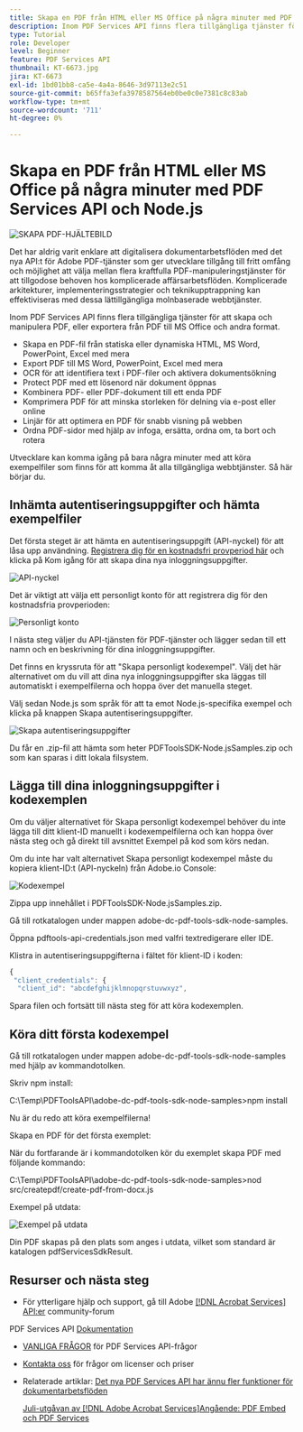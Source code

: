 ```yaml
---
title: Skapa en PDF från HTML eller MS Office på några minuter med PDF Services API och Node.js
description: Inom PDF Services API finns flera tillgängliga tjänster för att skapa och manipulera PDF eller exportera från PDF till MS Office och andra format
type: Tutorial
role: Developer
level: Beginner
feature: PDF Services API
thumbnail: KT-6673.jpg
jira: KT-6673
exl-id: 1bd01bb8-ca5e-4a4a-8646-3d97113e2c51
source-git-commit: b65ffa3efa3978587564eb0be0c0e7381c8c83ab
workflow-type: tm+mt
source-wordcount: '711'
ht-degree: 0%

---
```


# Skapa en PDF från HTML eller MS Office på några minuter med PDF Services API och Node.js

![SKAPA PDF-HJÄLTEBILD](assets/createpdffromhtml_hero.jpg)

Det har aldrig varit enklare att digitalisera dokumentarbetsflöden med det nya API:t för Adobe PDF-tjänster som ger utvecklare tillgång till fritt omfång och möjlighet att välja mellan flera kraftfulla PDF-manipuleringstjänster för att tillgodose behoven hos komplicerade affärsarbetsflöden. Komplicerade arkitekturer, implementeringsstrategier och teknikupptrappning kan effektiviseras med dessa lättillgängliga molnbaserade webbtjänster.

Inom PDF Services API finns flera tillgängliga tjänster för att skapa och manipulera PDF, eller exportera från PDF till MS Office och andra format.

* Skapa en PDF-fil från statiska eller dynamiska HTML, MS Word, PowerPoint, Excel med mera
* Export PDF till MS Word, PowerPoint, Excel med mera
* OCR för att identifiera text i PDF-filer och aktivera dokumentsökning
* Protect PDF med ett lösenord när dokument öppnas
* Kombinera PDF- eller PDF-dokument till ett enda PDF
* Komprimera PDF för att minska storleken för delning via e-post eller online
* Linjär för att optimera en PDF för snabb visning på webben
* Ordna PDF-sidor med hjälp av infoga, ersätta, ordna om, ta bort och rotera

Utvecklare kan komma igång på bara några minuter med att köra exempelfiler som finns för att komma åt alla tillgängliga webbtjänster. Så här börjar du.

## Inhämta autentiseringsuppgifter och hämta exempelfiler

Det första steget är att hämta en autentiseringsuppgift (API-nyckel) för att låsa upp användning. [Registrera dig för en kostnadsfri provperiod här](https://www.adobe.com/go/dcsdks_credentials) och klicka på Kom igång för att skapa dina nya inloggningsuppgifter.

![API-nyckel](assets/apikey.png)

Det är viktigt att välja ett personligt konto för att registrera dig för den kostnadsfria provperioden:

![Personligt konto](assets/personalaccount.png)

I nästa steg väljer du API-tjänsten för PDF-tjänster och lägger sedan till ett namn och en beskrivning för dina inloggningsuppgifter.

Det finns en kryssruta för att &quot;Skapa personligt kodexempel&quot;. Välj det här alternativet om du vill att dina nya inloggningsuppgifter ska läggas till automatiskt i exempelfilerna och hoppa över det manuella steget.

Välj sedan Node.js som språk för att ta emot Node.js-specifika exempel och klicka på knappen Skapa autentiseringsuppgifter.

![Skapa autentiseringsuppgifter](assets/createcredentials.png)

Du får en .zip-fil att hämta som heter PDFToolsSDK-Node.jsSamples.zip och som kan sparas i ditt lokala filsystem.

## Lägga till dina inloggningsuppgifter i kodexemplen

Om du väljer alternativet för Skapa personligt kodexempel behöver du inte lägga till ditt klient-ID manuellt i kodexempelfilerna och kan hoppa över nästa steg och gå direkt till avsnittet Exempel på kod som körs nedan.

Om du inte har valt alternativet Skapa personligt kodexempel måste du kopiera klient-ID:t (API-nyckeln) från Adobe.io Console:

![Kodexempel](assets/codesample.png)

Zippa upp innehållet i PDFToolsSDK-Node.jsSamples.zip.

Gå till rotkatalogen under mappen adobe-dc-pdf-tools-sdk-node-samples.

Öppna pdftools-api-credentials.json med valfri textredigerare eller IDE.

Klistra in autentiseringsuppgifterna i fältet för klient-ID i koden:

```javascript
{
 "client_credentials": {
  "client_id": "abcdefghijklmnopqrstuvwxyz",
```

Spara filen och fortsätt till nästa steg för att köra kodexemplen.

## Köra ditt första kodexempel

Gå till rotkatalogen under mappen adobe-dc-pdf-tools-sdk-node-samples med hjälp av kommandotolken.

Skriv npm install:

C:\Temp\PDFToolsAPI\adobe-dc-pdf-tools-sdk-node-samples>npm install

Nu är du redo att köra exempelfilerna!

Skapa en PDF för det första exemplet:

När du fortfarande är i kommandotolken kör du exemplet skapa PDF med följande kommando:

C:\Temp\PDFToolsAPI\adobe-dc-pdf-tools-sdk-node-samples>nod src/createpdf/create-pdf-from-docx.js

Exempel på utdata:

![Exempel på utdata](assets/exampleoutput.png)

Din PDF skapas på den plats som anges i utdata, vilket som standard är katalogen pdfServicesSdkResult.

## Resurser och nästa steg

* För ytterligare hjälp och support, gå till Adobe [[!DNL Acrobat Services] API:er](https://community.adobe.com/t5/document-cloud-sdk/bd-p/Document-Cloud-SDK?page=1&amp;sort=latest_replies&amp;filter=all) community-forum

PDF Services API [Dokumentation](https://www.adobe.com/go/pdftoolsapi_doc)

* [VANLIGA FRÅGOR](https://community.adobe.com/t5/document-cloud-sdk/faq-for-document-services-pdf-tools-api/m-p/10726197) för PDF Services API-frågor

* [Kontakta oss](https://www.adobe.com/go/pdftoolsapi_requestform) för frågor om licenser och priser

* Relaterade artiklar:
  [Det nya PDF Services API har ännu fler funktioner för dokumentarbetsflöden](https://community.adobe.com/t5/document-services-apis/new-pdf-tools-api-brings-more-capabilities-for-document-services/m-p/11294170)

  [Juli-utgåvan av [!DNL Adobe Acrobat Services]Angående: PDF Embed och PDF Services](https://medium.com/adobetech/july-release-of-adobe-document-services-pdf-embed-and-pdf-tools-17211bf7776d)
